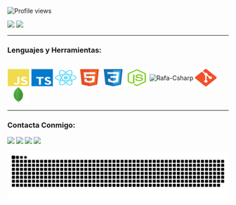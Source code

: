 
<p align="left"> <img src="https://komarev.com/ghpvc/?username=SamuelUru2001&color=green" alt="Profile views" /> </p>
<div> 
<img height='200em' src='https://github-readme-stats.vercel.app/api/top-langs/?username=SamuelUru2001&layout=compact)](https://github.com/anuraghazra/github-readme-stats'/>
<img height='200em' src='https://github-readme-stats.vercel.app/api?username=SamuelUru2001&show_icons=true&theme=dark)](https://github.com/anuraghazra/github-readme-stats'/>
  </div>
    <hr>
<h3>Lenguajes y Herramientas:</h3>
  <div style='display: inline_block'><br>
<img align="center" alt="Rafa-Js" height="40" width="50" src="https://raw.githubusercontent.com/devicons/devicon/master/icons/javascript/javascript-plain.svg">
  <img align="center" alt="Rafa-Ts" height="40" width="50" src="https://raw.githubusercontent.com/devicons/devicon/master/icons/typescript/typescript-plain.svg">
  <img align="center" alt="Rafa-React" height="40" width="50" src="https://raw.githubusercontent.com/devicons/devicon/master/icons/react/react-original.svg">
  <img align="center" alt="Rafa-HTML" height="40" width="50" src="https://raw.githubusercontent.com/devicons/devicon/master/icons/html5/html5-original.svg">
  <img align="center" alt="Rafa-CSS" height="40" width="50" src="https://raw.githubusercontent.com/devicons/devicon/master/icons/css3/css3-original.svg">
  <img align="center" alt="Rafa-Python" height="40" width="50" src="https://raw.githubusercontent.com/devicons/devicon/master/icons/nodejs/nodejs-original.svg">
  <img align="center" alt="Rafa-Csharp" height="40" width="50" src="https://cdn.jsdelivr.net/gh/devicons/devicon/icons/github/github-original-wordmark.svg">
  <img align="center" alt="Rafa-Csharp" height="40" width="50" src="https://raw.githubusercontent.com/devicons/devicon/master/icons/git/git-original.svg">
  <img align="center" alt="Rafa-Csharp" height="40" width="50" src="https://raw.githubusercontent.com/devicons/devicon/master/icons/mongodb/mongodb-original.svg">
<!--   <img align="center" alt="Rafa-Csharp" height="40" width="50" src="https://cdn.jsdelivr.net/gh/devicons/devicon/icons/apple/apple-original.svg"> -->
  </div>
  <hr>
  <h3>Contacta Conmigo:</h3>
<div> 
  <a href="https://www.instagram.com/samuelurg08_/" target="_blank"><img src="https://img.shields.io/badge/Instagram-E4405F?style=for-the-badge&logo=instagram&logoColor=white" target="_blank"></a>
   <a href="" target="_blank"><img src="https://img.shields.io/badge/Telegram-2CA5E0?style=for-the-badge&logo=telegram&logoColor=white" target="_blank"></a>
  <a href="https://www.linkedin.com/in/samuel-urunaga-786856226/" target="_blank"><img src="https://img.shields.io/badge/-LinkedIn-%230077B5?style=for-the-badge&logo=linkedin&logoColor=white" target="_blank"></a> 
  <a href = "mailto:urunaga.63@gmail.com"><img src="https://img.shields.io/badge/Gmail-D14836?style=for-the-badge&logo=gmail&logoColor=white" target="_blank"></a>

</div>

  ![Snake animation](https://github.com/SamuelUru2001/SamuelUru2001/blob/output/github-contribution-grid-snake.svg)


